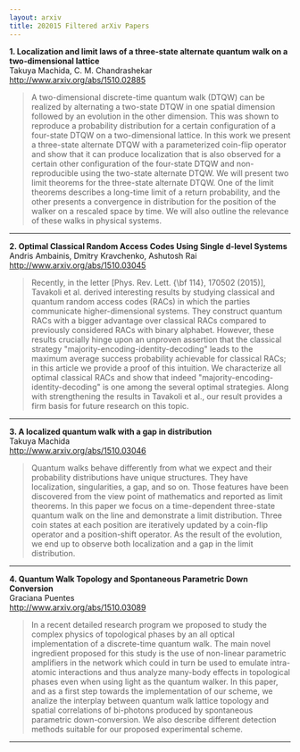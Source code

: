 ```yaml
---
layout: arxiv
title: 202015 Filtered arXiv Papers
---
```


**1.    Localization and limit laws of a three-state alternate quantum walk on a two-dimensional lattice**  
Takuya Machida, C. M. Chandrashekar  
http://www.arxiv.org/abs/1510.02885  
<blockquote>
<p>
A two-dimensional discrete-time quantum walk (DTQW) can be realized by alternating a two-state DTQW in one spatial dimension followed by an evolution in the other dimension. This was shown to reproduce a probability distribution for a certain configuration of a four-state DTQW on a two-dimensional lattice. In this work we present a three-state alternate DTQW with a parameterized coin-flip operator and show that it can produce localization that is also observed for a certain other configuration of the four-state DTQW and non-reproducible using the two-state alternate DTQW. We will present two limit theorems for the three-state alternate DTQW. One of the limit theorems describes a long-time limit of a return probability, and the other presents a convergence in distribution for the position of the walker on a rescaled space by time. We will also outline the relevance of these walks in physical systems.
</p>
</blockquote>

------

**2.    Optimal Classical Random Access Codes Using Single d-level Systems**  
Andris Ambainis, Dmitry Kravchenko, Ashutosh Rai  
http://www.arxiv.org/abs/1510.03045  
<blockquote>
<p>
Recently, in the letter [Phys. Rev. Lett. {\bf 114}, 170502 (2015)], Tavakoli et al. derived interesting results by studying classical and quantum random access codes (RACs) in which the parties communicate higher-dimensional systems. They construct quantum RACs with a bigger advantage over classical RACs compared to previously considered RACs with binary alphabet. However, these results crucially hinge upon an unproven assertion that the classical strategy "majority-encoding-identity-decoding" leads to the maximum average success probability achievable for classical RACs; in this article we provide a proof of this intuition. We characterize all optimal classical RACs and show that indeed "majority-encoding-identity-decoding" is one among the several optimal strategies. Along with strengthening the results in Tavakoli et al., our result provides a firm basis for future research on this topic.
</p>
</blockquote>

------

**3.    A localized quantum walk with a gap in distribution**  
Takuya Machida  
http://www.arxiv.org/abs/1510.03046  
<blockquote>
<p>
Quantum walks behave differently from what we expect and their probability distributions have unique structures. They have localization, singularities, a gap, and so on. Those features have been discovered from the view point of mathematics and reported as limit theorems. In this paper we focus on a time-dependent three-state quantum walk on the line and demonstrate a limit distribution. Three coin states at each position are iteratively updated by a coin-flip operator and a position-shift operator. As the result of the evolution, we end up to observe both localization and a gap in the limit distribution.
</p>
</blockquote>

------

**4.    Quantum Walk Topology and Spontaneous Parametric Down Conversion**  
Graciana Puentes  
http://www.arxiv.org/abs/1510.03089  
<blockquote>
<p>
In a recent detailed research program we proposed to study the complex physics of topological phases by an all optical implementation of a discrete-time quantum walk. The main novel ingredient proposed for this study is the use of non-linear parametric amplifiers in the network which could in turn be used to emulate intra-atomic interactions and thus analyze many-body effects in topological phases even when using light as the quantum walker. In this paper, and as a first step towards the implementation of our scheme, we analize the interplay between quantum walk lattice topology and spatial correlations of bi-photons produced by spontaneous parametric down-conversion. We also describe different detection methods suitable for our proposed experimental scheme.
</p>
</blockquote>

------

